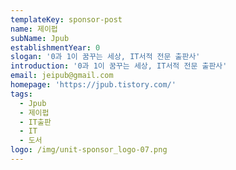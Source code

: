 ```yaml
---
templateKey: sponsor-post
name: 제이펍
subName: Jpub
establishmentYear: 0
slogan: '0과 1이 꿈꾸는 세상, IT서적 전문 출판사'
introduction: '0과 1이 꿈꾸는 세상, IT서적 전문 출판사'
email: jeipub@gmail.com
homepage: 'https://jpub.tistory.com/'
tags:
  - Jpub
  - 제이펍
  - IT출판
  - IT
  - 도서
logo: /img/unit-sponsor_logo-07.png
---
```


